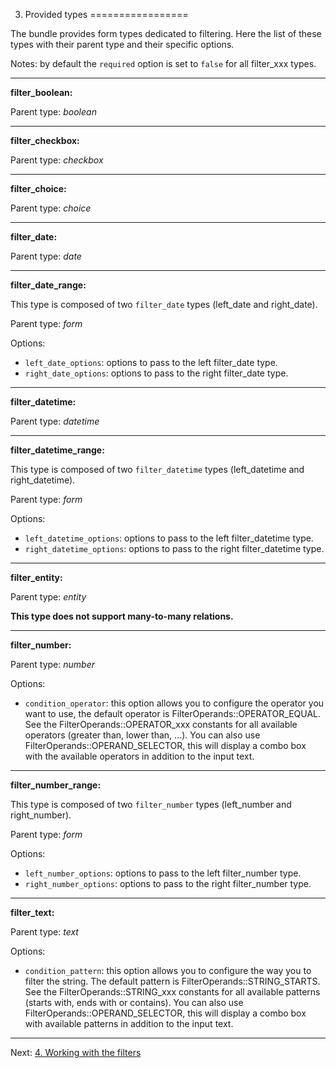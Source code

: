 
3. Provided types
=================

The bundle provides form types dedicated to filtering. Here the list of these types with their parent type and their specific options.

Notes: by default the `required` option is set to `false` for all filter_xxx types.

---
**filter_boolean:**

Parent type: _boolean_

---
**filter_checkbox:**

Parent type: _checkbox_

---
**filter_choice:**

Parent type: _choice_

---
**filter_date:**

Parent type: _date_

---
**filter_date_range:**

This type is composed of two `filter_date` types (left_date and right_date).

Parent type: _form_

Options:

* `left_date_options`: options to pass to the left filter_date type.
* `right_date_options`: options to pass to the right filter_date type.

---
**filter_datetime:**

Parent type: _datetime_

---
**filter_datetime_range:**

This type is composed of two `filter_datetime` types (left_datetime and right_datetime).

Parent type: _form_

Options:

* `left_datetime_options`: options to pass to the left filter_datetime type.
* `right_datetime_options`: options to pass to the right filter_datetime type.

---
**filter_entity:**

Parent type: _entity_

**This type does not support many-to-many relations.**

---
**filter_number:**

Parent type: _number_

Options:

* `condition_operator`: this option allows you to configure the operator you want to use, the default operator is FilterOperands::OPERATOR_EQUAL. 
See the FilterOperands::OPERATOR_xxx constants for all available operators (greater than, lower than, ...).
You can also use FilterOperands::OPERAND_SELECTOR, this will display a combo box with the available operators in addition to the input text.

---
**filter_number_range:**

This type is composed of two `filter_number` types (left_number and right_number).

Parent type: _form_

Options:

* `left_number_options`: options to pass to the left filter_number type.
* `right_number_options`: options to pass to the right filter_number type.

---
**filter_text:**

Parent type: _text_

Options:

* `condition_pattern`: this option allows you to configure the way you to filter the string. The default pattern is FilterOperands::STRING_STARTS. 
See the FilterOperands::STRING_xxx constants for all available patterns (starts with, ends with or contains).
You can also use FilterOperands::OPERAND_SELECTOR, this will display a combo box with available patterns in addition to the input text.

***

Next: [4. Working with the filters](working-with-the-bundle.md)
